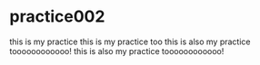 # practice002
this is my practice
this is my practice too
this is also my practice toooooooooooo!
this is also my practice toooooooooooo!

